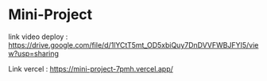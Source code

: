 # Mini-Project

link video deploy : https://drive.google.com/file/d/1lYCtT5mt_OD5xbiQuy7DnDVVFWBJFYI5/view?usp=sharing

Link vercel : https://mini-project-7pmh.vercel.app/
